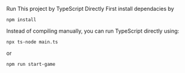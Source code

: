 Run This project by TypeScript Directly
First install dependacies by
```
npm install
```
Instead of compiling manually, you can run TypeScript directly using:
```
npx ts-node main.ts
```
or
```
npm run start-game
```